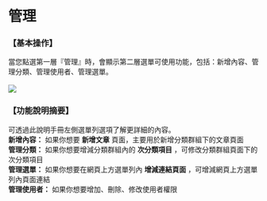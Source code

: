 # 管理

### 【基本操作】
當您點選第一層『管理』時，會顯示第二層選單可使用功能，包括：新增內容、管理分類、管理使用者、管理選單。  
</br>
![](/_image/manage/manage.png)


### 【功能說明摘要】
可透過此說明手冊左側選單列選項了解更詳細的內容。  
**新增內容：** 如果你想要 **新增文章** 頁面，主要用於新增分類群組下的文章頁面  
**管理分類：** 如果你想要增減分類群組內的 **次分類項目** ，可修改分類群組頁面下的次分類項目  
**管理選單：** 如果你想要在網頁上方選單列內 **增減連結頁面** ，可增減網頁上方選單列內頁面連結  
**管理使用者：** 如果你想要增加、刪除、修改使用者權限
